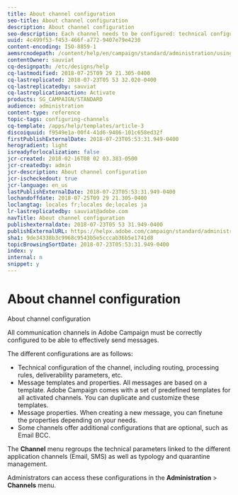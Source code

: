 ```yaml
---
title: About channel configuration
seo-title: About channel configuration
description: About channel configuration
seo-description: Each channel needs to be configured: technical configuration, message properties and templates.
uuid: 4c499f53-f453-466f-a772-9407e79e4230
content-encoding: ISO-8859-1
aemsrcnodepath: /content/help/en/campaign/standard/administration/using/about-channel-configuration
contentOwner: sauviat
cq-designpath: /etc/designs/help
cq-lastmodified: 2018-07-25T09 29 21.305-0400
cq-lastreplicated: 2018-07-23T05 53 32.020-0400
cq-lastreplicatedby: sauviat
cq-lastreplicationaction: Activate
products: SG_CAMPAIGN/STANDARD
audience: administration
content-type: reference
topic-tags: configuring-channels
cq-template: /apps/help/templates/article-3
discoiquuid: f9549e1a-00f4-41d6-9486-101c658ed32f
firstPublishExternalDate: 2018-07-23T05:53:31.949-0400
herogradient: light
isreadyforlocalization: false
jcr-created: 2018-02-16T08 02 03.383-0500
jcr-createdby: admin
jcr-description: About channel configuration
jcr-ischeckedout: true
jcr-language: en_us
lastPublishExternalDate: 2018-07-23T05:53:31.949-0400
lochandoffdate: 2018-07-25T09 29 21.305-0400
loclangtag: locales fr;locales de;locales ja
lr-lastreplicatedby: sauviat@adobe.com
navTitle: About channel configuration
publishexternaldate: 2018-07-23T05 53 31.949-0400
publishExternalURL: https://helpx.adobe.com/campaign/standard/administration/using/about-channel-configuration.html
sha1: 9de34338b3c9968c9543b5e5cccab36b5e1741d8
topicBrowsingSortDate: 2018-07-23T05:53:31.949-0400
index: y
internal: n
snippet: y
---
```


# About channel configuration

About channel configuration

All communication channels in Adobe Campaign must be correctly configured to be able to effectively send messages.

The different configurations are as follows:

* Technical configuration of the channel, including routing, processing rules, deliverability parameters, etc.
* Message templates and properties. All messages are based on a template. Adobe Campaign comes with a set of predefined templates for all activated channels. You can duplicate and customize these templates.
* Message properties. When creating a new message, you can finetune the properties depending on your needs.
* Some channels offer additional configurations that are optional, such as Email BCC.

The **Channel** menu regroups the technical parameters linked to the different application channels (Email, SMS) as well as typology and quarantine management.

Administrators can access these configurations in the **Administration** > **Channels** menu.
